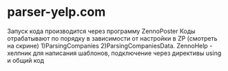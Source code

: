 # parser-yelp.com
Запуск кода производится через программу ZennoPoster
Коды отрабатывают по порядку в зависимости от настройки в ZP (смотреть на скрине)
1)ParsingCompanies
2)ParsingCompaniesData.
ZennoHelp - хелпник для написания шаблонов, подключение через директивы using и общий код

